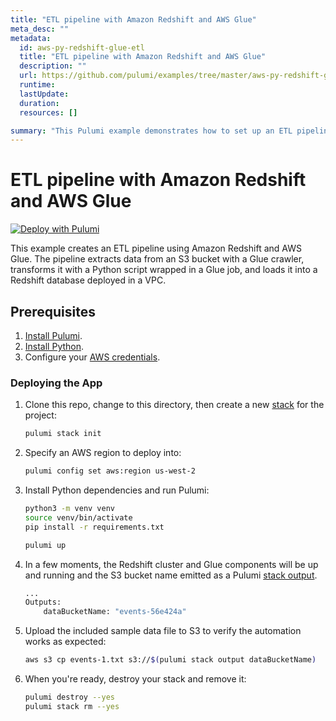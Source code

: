 ```yaml
---
title: "ETL pipeline with Amazon Redshift and AWS Glue"
meta_desc: ""
metadata:
  id: aws-py-redshift-glue-etl
  title: "ETL pipeline with Amazon Redshift and AWS Glue"
  description: ""
  url: https://github.com/pulumi/examples/tree/master/aws-py-redshift-glue-etl
  runtime: 
  lastUpdate: 
  duration: 
  resources: []

summary: "This Pulumi example demonstrates how to set up an ETL pipeline on AWS using the Python programming language. It creates an Amazon Redshift data warehouse and an AWS Glue ETL job to transfer data between two S3 buckets. It demonstrates a cloud computing use case of integrating a data warehouse with an ETL pipeline to transport data."
---
```


# ETL pipeline with Amazon Redshift and AWS Glue

[![Deploy with Pulumi](https://get.pulumi.com/new/button.svg)](https://app.pulumi.com/new?template=https://github.com/pulumi/examples/tree/master/aws-py-redshift-glue-etl)

This example creates an ETL pipeline using Amazon Redshift and AWS Glue. The pipeline extracts data from an S3 bucket with a Glue crawler, transforms it with a Python script wrapped in a Glue job, and loads it into a Redshift database deployed in a VPC.

## Prerequisites

1. [Install Pulumi](https://www.pulumi.com/docs/get-started/install/).
1. [Install Python](https://www.pulumi.com/docs/intro/languages/python/).
1. Configure your [AWS credentials](https://www.pulumi.com/docs/intro/cloud-providers/aws/setup/).

### Deploying the App

1. Clone this repo, change to this directory, then create a new [stack](https://www.pulumi.com/docs/intro/concepts/stack/) for the project:

    ```bash
    pulumi stack init
    ```

1. Specify an AWS region to deploy into:

    ```bash
    pulumi config set aws:region us-west-2
    ```

1. Install Python dependencies and run Pulumi:

    ```bash
    python3 -m venv venv
    source venv/bin/activate
    pip install -r requirements.txt

    pulumi up
    ```

1. In a few moments, the Redshift cluster and Glue components will be up and running and the S3 bucket name emitted as a Pulumi [stack output](https://www.pulumi.com/docs/intro/concepts/stack/#outputs).

    ```bash
    ...
    Outputs:
        dataBucketName: "events-56e424a"
    ```

1. Upload the included sample data file to S3 to verify the automation works as expected:

    ```bash
    aws s3 cp events-1.txt s3://$(pulumi stack output dataBucketName)
    ```

1. When you're ready, destroy your stack and remove it:

    ```bash
    pulumi destroy --yes
    pulumi stack rm --yes
    ```

